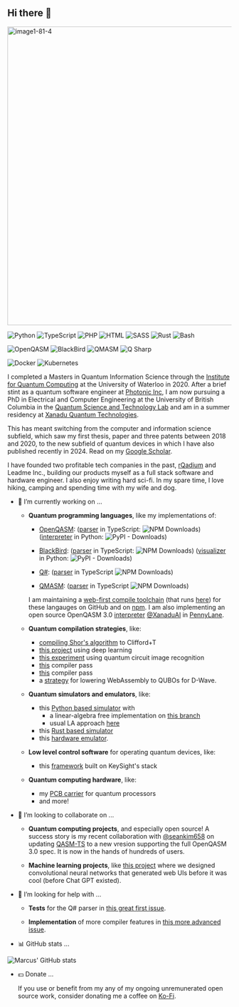 ## Hi there 👋

<!--
**comp-phys-marc/comp-phys-marc** is a ✨ _special_ ✨ repository because its `README.md` (this file) appears on your GitHub profile.

Here are some ideas to get you started:

- 🔭 I’m currently working on ...
- 🌱 I’m currently learning ...
- 👯 I’m looking to collaborate on ...
- 🤔 I’m looking for help with ...
- 💬 Ask me about ...
- 📫 How to reach me: ...
- 😄 Pronouns: ...
- ⚡ Fun fact: ...
-->
<!-- <img width="1993" height="726" alt="image1-23-2" src="https://github.com/user-attachments/assets/df1342b4-9abc-4aa1-acce-872ca3ac25dd" /> -->
<img width="1964" height="670" alt="image1-81-4" src="https://github.com/user-attachments/assets/7c498065-4198-47b8-a80a-b9caf65dbd69" />


![Python](https://img.shields.io/badge/python-3670A0?style=for-the-badge&logo=python&logoColor=ffdd54)
![TypeScript](https://img.shields.io/badge/typescript-007acc?style=for-the-badge&logo=typescript&logoColor=ffffff)
![PHP](https://img.shields.io/badge/php-474a8a?style=for-the-badge&logo=php&logoColor=ffffff)
![HTML](https://img.shields.io/badge/html-e34c26?style=for-the-badge&logo=html5&logoColor=ffffff)
![SASS](https://img.shields.io/badge/sass-cd6799?style=for-the-badge&logo=sass&logoColor=ffffff)
![Rust](https://img.shields.io/badge/rust-ce422b?style=for-the-badge&logo=rust&logoColor=000000)
![Bash](https://img.shields.io/badge/GNU%20Bash-4EAA25?style=for-the-badge&logo=GNU%20Bash&logoColor=white)

![OpenQASM](https://img.shields.io/badge/openqasm-blue?style=for-the-badge)
![BlackBird](https://img.shields.io/badge/blackbird-black?style=for-the-badge)
![QMASM](https://img.shields.io/badge/qmasm-555555?style=for-the-badge)
![Q Sharp](https://img.shields.io/badge/qsharp-purple?style=for-the-badge)

![Docker](https://img.shields.io/badge/docker-0db7ed?style=for-the-badge&logo=docker&logoColor=ffffff)
![Kubernetes](https://img.shields.io/badge/kubernetes-blue?style=for-the-badge&logo=kubernetes&logoColor=ffffff)

I completed a Masters in Quantum Information Science through the [Institute for Quantum Computing](https://uwaterloo.ca/institute-for-quantum-computing/) at the University of Waterloo in 2020. After a brief stint as a quantum software engineer at [Photonic Inc](https://photonic.com/), I am now pursuing a PhD in Electrical and Computer Engineering at the University of British Columbia in the [Quantum Science and Technology Lab](https://sites.google.com/view/ubcqtl/home) and am in a summer residency at [Xanadu Quantum Technologies](https://www.xanadu.ai/).

This has meant switching from the computer and information science subfield, which saw my first thesis, paper and three patents between 2018 and 2020, to the new subfield of quantum devices in which I have also published recently in 2024. Read on my [Google Scholar](https://scholar.google.ca/citations?user=XkHhU_0AAAAJ&hl=en).

I have founded two profitable tech companies in the past, [rQadium](https://marcusedwards.me/rqadium/) and Leadme Inc., building our products myself as a full stack software and hardware engineer.
I also enjoy writing hard sci-fi. In my spare time, I love hiking, camping and spending time with my wife and dog.

- 🔭 I’m currently working on ...

  - **Quantum programming languages**, like my implementations of:

    - [OpenQASM](https://openqasm.com/): ([parser](https://github.com/comp-phys-marc/qasm-ts) in TypeScript: ![NPM Downloads](https://img.shields.io/npm/dy/qasm-ts)) ([interpreter](https://github.com/PennyLaneAI/pennylane/blob/master/pennylane/io/qasm_interpreter.py) in Python: ![PyPI - Downloads](https://img.shields.io/pypi/dw/pennylane))
   
    - [BlackBird](https://strawberryfields.ai/photonics/demos/run_blackbird.html): ([parser](https://github.com/comp-phys-marc/blackbird-ts) in TypeScript: ![NPM Downloads](https://img.shields.io/npm/dy/blackbird-ts)) ([visualizer](https://github.com/XanaduAI/strawberryfields/blob/master/strawberryfields/circuitdrawer.py) in Python: ![PyPI - Downloads](https://img.shields.io/pypi/dw/strawberryfields))

    - [Q#](https://learn.microsoft.com/en-us/azure/quantum/qsharp-overview): ([parser](https://github.com/comp-phys-marc/q-sharp-ts) in TypeScript ![NPM Downloads](https://img.shields.io/npm/dy/q-sharp-ts))
  
    - [QMASM](https://github.com/lanl/qmasm): ([parser](https://github.com/comp-phys-marc/qmasm-ts) in TypeScript ![NPM Downloads](https://img.shields.io/npm/dy/qmasm-ts))

    I am maintaining a [web-first compile toolchain](https://www.researchgate.net/publication/391803478_A_Web_Based_Compile_Toolchain_for_Quantum_Programming_Languages) (that runs [here](https://github.com/comp-phys-marc/distributed-emulator)) for these langauges on GitHub and on [npm](https://www.npmjs.com/~marcusedwards). I am also implementing an open source OpenQASM 3.0 [interpreter](https://github.com/PennyLaneAI/pennylane/blob/master/pennylane/io/qasm_interpreter.py) [@XanaduAI](https://github.com/XanaduAI) in [PennyLane](https://github.com/PennyLaneAI/pennylane). <!-- ![GitHub Downloads (all assets, all releases)](https://img.shields.io/github/downloads/PennyLaneAI/pennylane/total). -->

  - **Quantum compilation strategies**, like:
    -  [compiling Shor's algorithm](https://github.com/comp-phys-marc/compiling-shor) to Clifford+T
    -  [this project](https://github.com/comp-phys-marc/quantum_channel_characterization) using deep learning
    -  [this experiment](https://github.com/comp-phys-marc/circuit-parsers) using quantum circuit image recognition
    -  [this](https://github.com/PennyLaneAI/pennylane/pull/7748) compiler pass
    -  [this](https://github.com/PennyLaneAI/pennylane/pull/7754) compiler pass
    -  a [strategy](https://uwspace.uwaterloo.ca/items/217087f7-8443-4ebd-8299-bba947a552c0) for lowering WebAssembly to QUBOs for D-Wave.

  - **Quantum simulators and emulators**, like:
    - this [Python based simulator](https://github.com/comp-phys-marc/qeelib) with
      - a linear-algebra free implementation on [this branch](https://github.com/comp-phys-marc/qeelib)
      - usual LA approach [here](https://github.com/comp-phys-marc/qeelib/tree/vectorize)
    - this [Rust based simulator](https://github.com/comp-phys-marc/qeelibrs)
    - this [hardware emulator](https://arxiv.org/abs/2302.00821).

  - **Low level control software** for operating quantum devices, like:
    - this [framework](https://github.com/Quantum-Science-and-Technology-Lab/labber-wrapper) built on KeySight's stack

  - **Quantum computing hardware**, like:
    - my [PCB carrier](https://github.com/comp-phys-marc/carrier_PCB) for quantum processors
    - and more!

- 👯 I’m looking to collaborate on ...

  - **Quantum computing projects**, and especially open source! A success story is my recent collaboration with [@seankim658](https://github.com/seankim658) on updating [QASM-TS](https://github.com/comp-phys-marc/qasm-ts) to a new vresion supporting the full OpenQASM 3.0 spec. It is now in the hands of hundreds of users.

  - **Machine learning projects**, like [this project](https://patents.google.com/patent/US20210303973A1/en) where we designed convolutional neural networks that generated web UIs before it was cool (before Chat GPT existed).

- 🤔 I’m looking for help with ...

  - **Tests** for the Q\# parser in [this great first issue](https://github.com/comp-phys-marc/q-sharp-ts/issues/1).

  - **Implementation** of more compiler features in [this more advanced issue](https://github.com/comp-phys-marc/q-sharp-ts/issues/2).

- :bar_chart: GitHub stats ... 

![Marcus' GitHub stats](https://github-readme-stats.vercel.app/api?username=comp-phys-marc&show=reviews,prs_merged&theme=dark)

<!-- <img src="https://github-readme-stats.vercel.app/api/top-langs/?username=comp-phys-marc" /> -->

- :dollar: Donate ...

  If you use or benefit from my any of my ongoing unremunerated open source work, consider donating me a coffee on [Ko-Fi](https://ko-fi.com/marcusedwards).
